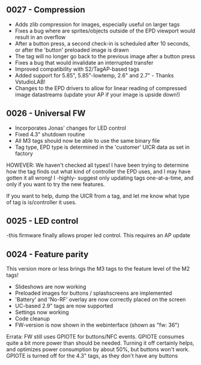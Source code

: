 ## 0027 - Compression
- Adds zlib compression for images, especially useful on larger tags
- Fixes a bug where are sprites/objects outside of the EPD viewport would result in an overflow
- After a button press, a second check-in is scheduled after 10 seconds, or after the 'button' preloaded image is drawn
- The tag will no longer go back to the previous image after a button press
- Fixes a bug that would invalidate an interrupted transfer
- Improved compatibility with S2/TagAP-based tags
- Added support for 5.85", 5.85"-lowtemp, 2.6" and 2.7" - Thanks VstudioLAB!
- Changes to the EPD drivers to allow for linear reading of compressed image datastreams (update your AP if your image is upside down!)

## 0026 - Universal FW
- Incorporates Jonas' changes for LED control
- Fixed 4.3" shutdown routine
- All M3 tags should now be able to use the same binary file
- Tag type, EPD type is determined in the 'customer' UICR data as set in factory

HOWEVER:
We haven't checked all types! I have been trying to determine how the tag finds out what kind of controller the EPD uses, and I may have gotten it all wrong! I -highly- suggest only updating tags one-at-a-time, and only if you want to try the new features.

If you want to help, dump the UICR from a tag, and let me know what type of tag is is/controller it uses.

## 0025 - LED control ##
-this firmware finally allows proper led control. This requires an AP update

## 0024 - Feature parity ##
This version more or less brings the M3 tags to the feature level of the M2 tags!
- Slideshows are now working
- Preloaded images for buttons / splashscreens are implemented
- 'Battery' and 'No-RF' overlay are now correctly placed on the screen
- UC-based 2.9" tags are now supported
- Settings now working
- Code cleanup
- FW-version is now shown in the webinterface (shown as "fw: 36")

Errata: FW still uses GPIOTE for buttons/NFC events. GPIOTE consumes quite a bit more power than should be needed. Turning it off certainly helps, and optimizes power consumption by about 50%, but buttons won't work. GPIOTE is turned off for the 4.3" tags, as they don't have any buttons
